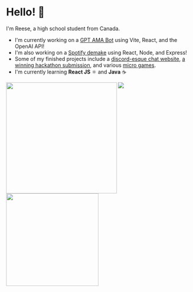 # Hello! 👋
I'm Reese, a high school student from Canada.

- I'm currently working on a [GPT AMA Bot](https://github.com/r-chong/GPT-Interview-Bot) using Vite, React, and the OpenAI API!
- I'm also working on a [Spotify demake](https://github.com/r-chong/spotty) using React, Node, and Express!
- Some of my finished projects include a [discord-esque chat website](https://github.com/r-chong/chat), [a winning hackathon submission](https://devpost.com/software/quibble-g4tmov), and various [micro games](https://github.com/r-chong/TGJ3M1_ISU).
- I'm currently learning **React JS** ⚛️ and **Java** ☕

 [<img align="left" src="https://github-readme-stats.vercel.app/api?username=r-chong&show_icons=true&count_private=true&hide_border=true&theme=github_dark" width="300" />](#)
 [<img align="left" src="https://github-readme-stats.vercel.app/api/top-langs/?username=r-chong&hide_border=true&layout=compact&theme=github_dark" width="250"/>](#)

<img src="https://komarev.com/ghpvc/?username=r-chong"/>
